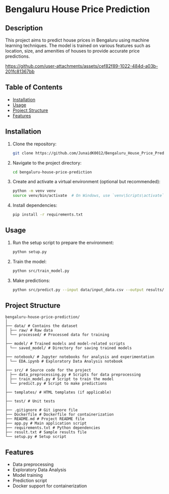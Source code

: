 # Bengaluru House Price Prediction

## Description
This project aims to predict house prices in Bengaluru using machine learning techniques. The model is trained on various features such as location, size, and amenities of houses to provide accurate price predictions.


https://github.com/user-attachments/assets/cef82f89-1022-484d-a03b-201fc81367bb


## Table of Contents
- [Installation](#installation)
- [Usage](#usage)
- [Project Structure](#project-structure)
- [Features](#features)

## Installation
1. Clone the repository:
    ```bash
    git clone https://github.com/JunaidK0012/Bengaluru_House_Price_Prediction.git
    ```
2. Navigate to the project directory:
    ```bash
    cd bengaluru-house-price-prediction
    ```
3. Create and activate a virtual environment (optional but recommended):
    ```bash
    python -m venv venv
    source venv/bin/activate  # On Windows, use `venv\Scripts\activate`
    ```
4. Install dependencies:
    ```bash
    pip install -r requirements.txt
    ```

## Usage
1. Run the setup script to prepare the environment:
    ```bash
    python setup.py
    ```
2. Train the model:
    ```bash
    python src/train_model.py
    ```
3. Make predictions:
    ```bash
    python src/predict.py --input data/input_data.csv --output results/predictions.csv
    ```

## Project Structure
```
bengaluru-house-price-prediction/
│
├── data/ # Contains the dataset
│ ├── raw/ # Raw data
│ └── processed/ # Processed data for training
│
├── model/ # Trained models and model-related scripts
│ └── saved_model/ # Directory for saving trained models
│
├── notebook/ # Jupyter notebooks for analysis and experimentation
│ └── EDA.ipynb # Exploratory Data Analysis notebook
│
├── src/ # Source code for the project
│ ├── data_preprocessing.py # Scripts for data preprocessing
│ ├── train_model.py # Script to train the model
│ └── predict.py # Script to make predictions
│
├── templates/ # HTML templates (if applicable)
│
├── test/ # Unit tests
│
├── .gitignore # Git ignore file
├── Dockerfile # Dockerfile for containerization
├── README.md # Project README file
├── app.py # Main application script
├── requirements.txt # Python dependencies
├── result.txt # Sample results file
└── setup.py # Setup script
```

## Features
- Data preprocessing
- Exploratory Data Analysis
- Model training
- Prediction script
- Docker support for containerization



